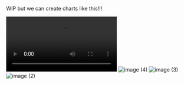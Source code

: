 WIP but we can create charts like this!!!

![v1](https://github.com/gabrielclark3330/ai-football-chartmaker/yolov8/SteelersExample.mp4)
![image (4)](https://github.com/gabrielclark3330/ai-football-chartmaker/assets/59420727/6fcf8481-a42a-4874-86da-24c02d96c3c7)
![image (3)](https://github.com/gabrielclark3330/ai-football-chartmaker/assets/59420727/c825a112-c260-4c55-9e76-95aff1699dc4)
![image (2)](https://github.com/gabrielclark3330/ai-football-chartmaker/assets/59420727/85cbc061-2a59-4096-92dc-64e542e12471)
